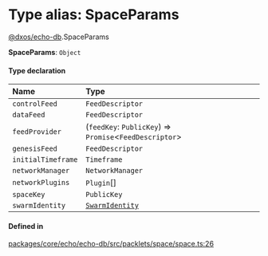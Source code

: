 # Type alias: SpaceParams

[@dxos/echo-db](../modules/dxos_echo_db.md).SpaceParams

 **SpaceParams**: `Object`

#### Type declaration

| Name | Type |
| :------ | :------ |
| `controlFeed` | `FeedDescriptor` |
| `dataFeed` | `FeedDescriptor` |
| `feedProvider` | (`feedKey`: `PublicKey`) => `Promise`<`FeedDescriptor`\> |
| `genesisFeed` | `FeedDescriptor` |
| `initialTimeframe` | `Timeframe` |
| `networkManager` | `NetworkManager` |
| `networkPlugins` | `Plugin`[] |
| `spaceKey` | `PublicKey` |
| `swarmIdentity` | [`SwarmIdentity`](../interfaces/dxos_echo_db.SwarmIdentity.md) |

#### Defined in

[packages/core/echo/echo-db/src/packlets/space/space.ts:26](https://github.com/dxos/dxos/blob/main/packages/core/echo/echo-db/src/packlets/space/space.ts#L26)
